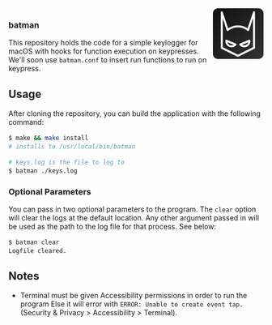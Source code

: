 <img src="./assets/icon.svg" width="100" height="100" align="right">

### batman
This repository holds the code for a simple keylogger for macOS with hooks for function execution on keypresses. We'll soon use `batman.conf` to insert run functions to run on keypress.

## Usage
After cloning the repository, you can build the application with the following command:

```bash
$ make && make install
# installs to /usr/local/bin/batman
```

```bash
# keys.log is the file to log to
$ batman ./keys.log
```

### Optional Parameters
You can pass in two optional parameters to the program. The `clear` option will clear the logs at the default location. Any other argument passed in will be used as the path to the log file for that process. See below:

```bash
$ batman clear
Logfile cleared.
```

## Notes
- Terminal must be given Accessibility permissions in order to run the program Else it will error with `ERROR: Unable to create event tap.` (Security & Privacy > Accessibility > Terminal).